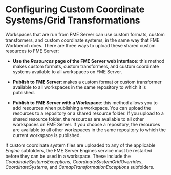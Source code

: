 # Configuring Custom Coordinate Systems/Grid Transformations #

Workspaces that are run from FME Server can use custom formats, custom transformers, and custom coordinate systems, in the same way that FME Workbench does. There are three ways to upload these shared custom resources to FME Server:

- **Use the *Resources* page of the FME Server web interface**: this method makes custom formats, custom transformers, and custom coordinate systems available to all workspaces on FME Server.

- **Publish to FME Server**: makes a custom format or custom transformer available to all workspaces in the same repository to which it is published.

- **Publish to FME Server with a Workspace**: this method allows you to add resources when publishing a workspace. You can upload the resources to a repository or a shared resource folder. If you upload to a shared resource folder, the resources are available to all other workspaces on FME Server. If you choose a repository, the resources are available to all other workspaces in the same repository to which the current workspace is published.

If custom coordinate system files are uploaded to any of the applicable *Engine* subfolders, the FME Server Engines service must be restarted before they can be used in a workspace. These include the *CoordinateSystemsExceptions*, *CoordinateSystemGridOverrides*, *CoordinateSystems*, and *CsmapTransformationExceptions* subfolders.
